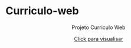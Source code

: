 # Curriculo-web

<p align="center"> Projeto Curriculo Web</p>

<p align="center">
  <a href="http://curriculo.facilitysoft.com.br/" target=”_blank”>Click para visualisar</a>
</p>
